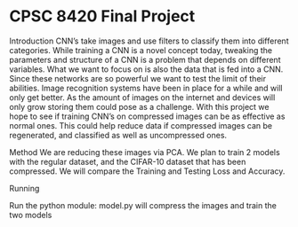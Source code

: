 # CPSC 8420 Final Project

Introduction
CNN’s take images and use filters to classify them into different categories. While training a CNN is a novel concept today, tweaking the parameters and structure of a CNN is a problem that depends on different variables. What we want to focus on is also the data that is fed into a CNN. Since these networks are so powerful we want to test the limit of their abilities. Image recognition systems have been in place for a while and will only get better. As the amount of images on the internet and devices will only grow storing them could pose as a challenge. With this project we hope to see if training CNN’s on compressed images can be as effective as normal ones. This could help reduce data if compressed images can be regenerated, and classified as well as uncompressed ones.

Method
We are reducing these images via PCA. We plan to train 2 models with the regular dataset, and the CIFAR-10 dataset that has been compressed. We will compare the Training and Testing Loss and Accuracy.


Running

Run the python module: model.py will compress the images and train the two models

